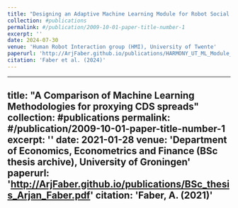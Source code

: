```yaml
---
title: "Designing an Adaptive Machine Learning Module for Robot Social Behavior Acquisition"
collection: #publications
permalink: #/publication/2009-10-01-paper-title-number-1
excerpt: ''
date: 2024-07-30
venue: 'Human Robot Interaction group (HMI), University of Twente'
paperurl: 'http://ArjFaber.github.io/publications/HARMONY_UT_ML_Module_Report.pdf'
citation: 'Faber et al. (2024)'
---
```


---
title: "A Comparison of Machine Learning Methodologies for proxying CDS spreads"
collection: #publications
permalink: #/publication/2009-10-01-paper-title-number-1
excerpt: ''
date: 2021-01-28
venue: 'Department of Economics, Econometrics and Finance (BSc thesis archive), University of Groningen'
paperurl: 'http://ArjFaber.github.io/publications/BSc_thesis_Arjan_Faber.pdf'
citation: 'Faber, A. (2021)'
---
